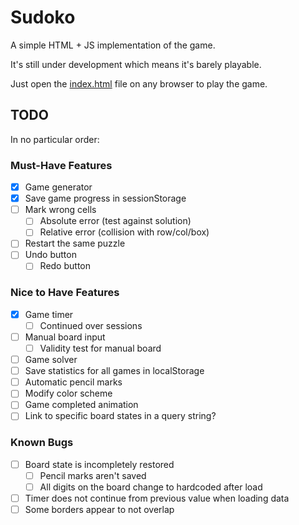 # Sudoko
A simple HTML + JS implementation of the game.

It's still under development which means it's barely playable.

Just open the [index.html](index.html) file on any browser to play the game.

## TODO
In no particular order:
### Must-Have Features
- [x] Game generator
- [x] Save game progress in sessionStorage
- [ ] Mark wrong cells
  - [ ] Absolute error (test against solution)
  - [ ] Relative error (collision with row/col/box)
- [ ] Restart the same puzzle
- [ ] Undo button
  - [ ] Redo button
### Nice to Have Features
- [x] Game timer
  - [ ] Continued over sessions
- [ ] Manual board input
  - [ ] Validity test for manual board
- [ ] Game solver
- [ ] Save statistics for all games in localStorage
- [ ] Automatic pencil marks
- [ ] Modify color scheme
- [ ] Game completed animation
- [ ] Link to specific board states in a query string?
### Known Bugs
- [ ] Board state is incompletely restored
  - [ ] Pencil marks aren't saved
  - [ ] All digits on the board change to hardcoded after load
- [ ] Timer does not continue from previous value when loading data
- [ ] Some borders appear to not overlap